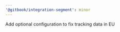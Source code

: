 ```yaml
---
'@gitbook/integration-segment': minor
---
```


Add optional configuration to fix tracking data in EU
